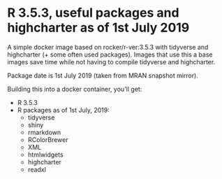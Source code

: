 R 3.5.3, useful packages and highcharter as of 1st July 2019
===============================================

A simple docker image based on rocker/r-ver:3.5.3 with tidyverse and highcharter (+ some often used packages). Images that use this a base images save time while not having to compile tidyverse and highcharter.

Package date is 1st July 2019 (taken from MRAN snapshot mirror).

Building this into a docker container, you'll get:

- R 3.5.3
- R packages as of 1st July, 2019:
    - tidyverse
	- shiny
	- rmarkdown
	- RColorBrewer
	- XML
	- htmlwidgets
	- highcharter
	- readxl